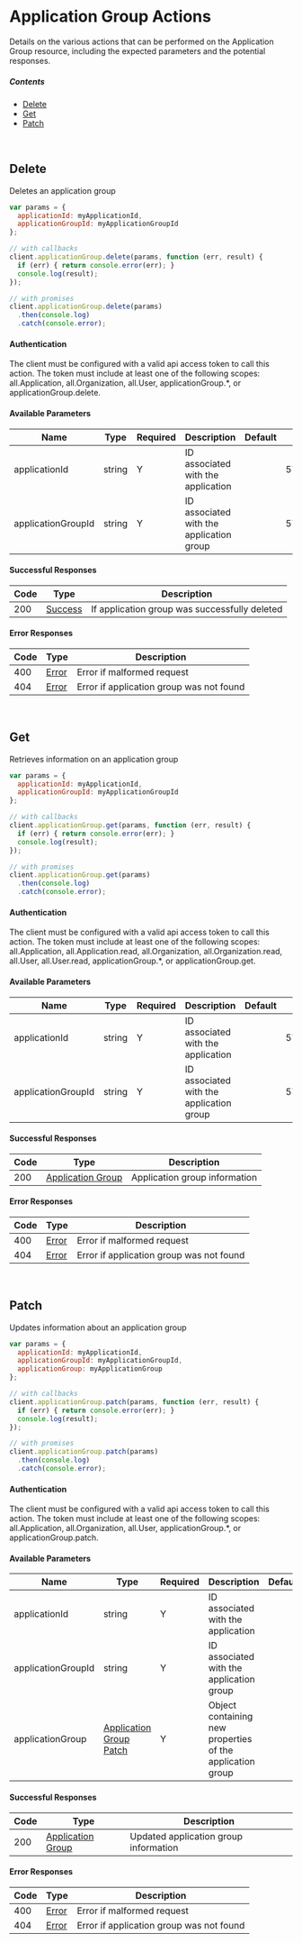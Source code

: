 # Application Group Actions

Details on the various actions that can be performed on the
Application Group resource, including the expected
parameters and the potential responses.

##### Contents

*   [Delete](#delete)
*   [Get](#get)
*   [Patch](#patch)

<br/>

## Delete

Deletes an application group

```javascript
var params = {
  applicationId: myApplicationId,
  applicationGroupId: myApplicationGroupId
};

// with callbacks
client.applicationGroup.delete(params, function (err, result) {
  if (err) { return console.error(err); }
  console.log(result);
});

// with promises
client.applicationGroup.delete(params)
  .then(console.log)
  .catch(console.error);
```

#### Authentication
The client must be configured with a valid api access token to call this
action. The token must include at least one of the following scopes:
all.Application, all.Organization, all.User, applicationGroup.*, or applicationGroup.delete.

#### Available Parameters

| Name | Type | Required | Description | Default | Example |
| ---- | ---- | -------- | ----------- | ------- | ------- |
| applicationId | string | Y | ID associated with the application |  | 575ec8687ae143cd83dc4a97 |
| applicationGroupId | string | Y | ID associated with the application group |  | 575ed78e7ae143cd83dc4aab |

#### Successful Responses

| Code | Type | Description |
| ---- | ---- | ----------- |
| 200 | [Success](_schemas.md#success) | If application group was successfully deleted |

#### Error Responses

| Code | Type | Description |
| ---- | ---- | ----------- |
| 400 | [Error](_schemas.md#error) | Error if malformed request |
| 404 | [Error](_schemas.md#error) | Error if application group was not found |

<br/>

## Get

Retrieves information on an application group

```javascript
var params = {
  applicationId: myApplicationId,
  applicationGroupId: myApplicationGroupId
};

// with callbacks
client.applicationGroup.get(params, function (err, result) {
  if (err) { return console.error(err); }
  console.log(result);
});

// with promises
client.applicationGroup.get(params)
  .then(console.log)
  .catch(console.error);
```

#### Authentication
The client must be configured with a valid api access token to call this
action. The token must include at least one of the following scopes:
all.Application, all.Application.read, all.Organization, all.Organization.read, all.User, all.User.read, applicationGroup.*, or applicationGroup.get.

#### Available Parameters

| Name | Type | Required | Description | Default | Example |
| ---- | ---- | -------- | ----------- | ------- | ------- |
| applicationId | string | Y | ID associated with the application |  | 575ec8687ae143cd83dc4a97 |
| applicationGroupId | string | Y | ID associated with the application group |  | 575ed78e7ae143cd83dc4aab |

#### Successful Responses

| Code | Type | Description |
| ---- | ---- | ----------- |
| 200 | [Application Group](_schemas.md#application-group) | Application group information |

#### Error Responses

| Code | Type | Description |
| ---- | ---- | ----------- |
| 400 | [Error](_schemas.md#error) | Error if malformed request |
| 404 | [Error](_schemas.md#error) | Error if application group was not found |

<br/>

## Patch

Updates information about an application group

```javascript
var params = {
  applicationId: myApplicationId,
  applicationGroupId: myApplicationGroupId,
  applicationGroup: myApplicationGroup
};

// with callbacks
client.applicationGroup.patch(params, function (err, result) {
  if (err) { return console.error(err); }
  console.log(result);
});

// with promises
client.applicationGroup.patch(params)
  .then(console.log)
  .catch(console.error);
```

#### Authentication
The client must be configured with a valid api access token to call this
action. The token must include at least one of the following scopes:
all.Application, all.Organization, all.User, applicationGroup.*, or applicationGroup.patch.

#### Available Parameters

| Name | Type | Required | Description | Default | Example |
| ---- | ---- | -------- | ----------- | ------- | ------- |
| applicationId | string | Y | ID associated with the application |  | 575ec8687ae143cd83dc4a97 |
| applicationGroupId | string | Y | ID associated with the application group |  | 575ed78e7ae143cd83dc4aab |
| applicationGroup | [Application Group Patch](_schemas.md#application-group-patch) | Y | Object containing new properties of the application group |  | [Application Group Patch Example](_schemas.md#application-group-patch-example) |

#### Successful Responses

| Code | Type | Description |
| ---- | ---- | ----------- |
| 200 | [Application Group](_schemas.md#application-group) | Updated application group information |

#### Error Responses

| Code | Type | Description |
| ---- | ---- | ----------- |
| 400 | [Error](_schemas.md#error) | Error if malformed request |
| 404 | [Error](_schemas.md#error) | Error if application group was not found |
